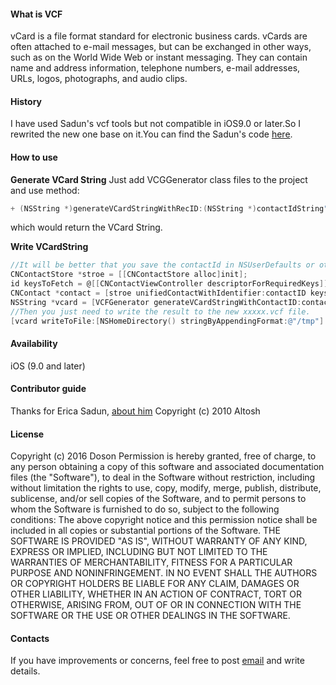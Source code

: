 
#### What is VCF
vCard is a file format standard for electronic business cards. vCards are often attached to e-mail messages, but can be exchanged in other ways, such as on the World Wide Web or instant messaging. They can contain name and address information, telephone numbers, e-mail addresses, URLs, logos, photographs, and audio clips.

#### History
I have used Sadun's vcf tools but not compatible in iOS9.0 or later.So I rewrited the new one base on it.You can find the Sadun's code [here](http://ericasadun.com).

#### How to use
**Generate VCard String**
Just add VCGGenerator class files to the project and use method:
```Objective-C
+ (NSString *)generateVCardStringWithRecID:(NSString *)contactIdString")
```
which would return the VCard String.  

**Write VCardString**

```Objective-C
//It will be better that you save the contactId in NSUserDefaults or others.
CNContactStore *stroe = [[CNContactStore alloc]init];
id keysToFetch = @[[CNContactViewController descriptorForRequiredKeys]];
CNContact *contact = [stroe unifiedContactWithIdentifier:contactID keysToFetch:keysToFetch error:nil];
NSString *vcard = [VCFGenerator generateVCardStringWithContactID:contactIdString];
//Then you just need to write the result to the new xxxxx.vcf file.
[vcard writeToFile:[NSHomeDirectory() stringByAppendingFormat:@"/tmp"] atomically:YES encoding:NSUTF8StringEncoding error:nil];

```
#### Availability
iOS (9.0 and later)

#### Contributor guide

Thanks for Erica Sadun, [about him](http://ericasadun.com)
Copyright (c) 2010 Altosh

#### License
 Copyright (c) 2016 Doson
 Permission is hereby granted, free of charge, to any person
 obtaining a copy of this software and associated documentation
 files (the "Software"), to deal in the Software without
 restriction, including without limitation the rights to use,
 copy, modify, merge, publish, distribute, sublicense, and/or sell
 copies of the Software, and to permit persons to whom the
 Software is furnished to do so, subject to the following
 conditions:
 The above copyright notice and this permission notice shall be
 included in all copies or substantial portions of the Software.
 THE SOFTWARE IS PROVIDED "AS IS", WITHOUT WARRANTY OF ANY KIND,
 EXPRESS OR IMPLIED, INCLUDING BUT NOT LIMITED TO THE WARRANTIES
 OF MERCHANTABILITY, FITNESS FOR A PARTICULAR PURPOSE AND
 NONINFRINGEMENT. IN NO EVENT SHALL THE AUTHORS OR COPYRIGHT
 HOLDERS BE LIABLE FOR ANY CLAIM, DAMAGES OR OTHER LIABILITY,
 WHETHER IN AN ACTION OF CONTRACT, TORT OR OTHERWISE, ARISING
 FROM, OUT OF OR IN CONNECTION WITH THE SOFTWARE OR THE USE OR
 OTHER DEALINGS IN THE SOFTWARE.

#### Contacts

If you have improvements or concerns, feel free to post [email](dosonleungs@gmail.com) and write details.


